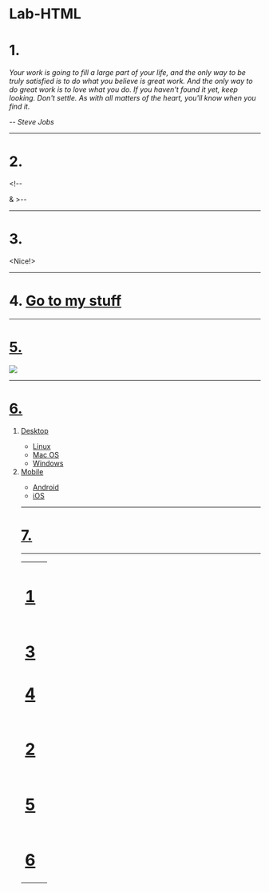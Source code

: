 # Lab-HTML
<html lang="en">
<head>
  <title>HTML Practice</title>
</head>
<body>
  <h1>1.</h1>
  <p><i>Your work is going to fill a large part of your life, and the only way to be truly satisfied is to do what you believe is great work. And the only way to do great work is to love what you do. If you haven't found it yet, keep looking. Don't settle. As with all matters of the heart, you'll know when you find it.</p>
<p>-- Steve Jobs</i></p>
  <hr>
  <h1>2.</h1>
   <p>&lt;!--</p> & &gt;--
  <hr>
  <h1>3.</h1>
  &lt;Nice!&gt;
  <hr>
  <h1>4.
    <a href= "https://github.com/AJurkoic/Lab-HTML-">
      Go to my stuff
  </h1>
  <hr>
  <h1>5.</h1>
  <a href=https://www.zybooks.com/><img src="zyBooks_logo.png">
  <hr>
  <h1>6.</h1>
<ol type="1">
    <li>Desktop</li>
    <ul>
      <li>Linux</li>
      <li>Mac OS</li>
      <li>Windows</li>
    </ul>
    <li>Mobile</li>
    <ul>
      <li>Android</li>
      <li>iOS</li>
    </ul>
  <hr>
  <h1>7.</h1>
   <table>
     <tr>
     <th>
       <h1>1</h1> <tdcolspan="3"></td>
   </th>
     </tr>
     <tr>
       <td>
         <h1>3</h1> <h1>4</h1>
       </td>
     </tr>
     <tr>
       <td>
         <h1>2</h1>
         <td rowspan="2"></td>
       </td>
     </tr>
     <tr>
       <td>
         <h1>5</h1>
       </td>
     </tr>
     <tr>
       <td>
         <h1>6</h1>
       </td>
     </tr>
     
<hr>
</body>
</html>
</doctype>
